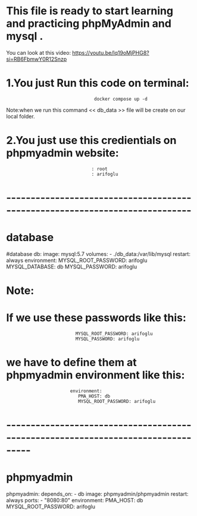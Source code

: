 # This file is ready to start learning and practicing  phpMyAdmin and mysql .

You can look at this video: https://youtu.be/lq19oMjPHG8?si=RB6FbmwY0R12Snzp 

# 1.You just Run this code on terminal:
                                     docker compose up -d
                                     
Note:when we run this command << db_data >> file will be create on our local folder.

# 2.You just use this credientials on phpmyadmin website:
                                    : root
                                    : arifoglu

# ----------------------------------------------------------------------------
# database
  #database
  db:
    image: mysql:5.7
    volumes:
      - ./db_data:/var/lib/mysql
    restart: always
    environment:
        MYSQL_ROOT_PASSWORD: arifoglu 
        MYSQL_DATABASE: db
        MYSQL_PASSWORD: arifoglu 

# Note:
  # If we use these passwords like this:
                              MYSQL_ROOT_PASSWORD: arifoglu 
                              MYSQL_PASSWORD: arifoglu 

  # we have to define them at phpmyadmin environment like this:
                            environment:
                               PMA_HOST: db 
                               MYSQL_ROOT_PASSWORD: arifoglu 

# ---------------------------------------------------------------------------------
# phpmyadmin
phpmyadmin:
    depends_on:
      - db
    image: phpmyadmin/phpmyadmin
    restart: always
    ports:
      - "8080:80"
    environment:
      PMA_HOST: db 
      MYSQL_ROOT_PASSWORD: arifoglu 

